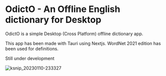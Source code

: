 # OdictO - An Offline English dictionary for Desktop

OdictO is a simple Desktop (Cross Platform) offline dictionary app.

This app has been made with Tauri using Nextjs.
WordNet 2021 edition has been used for definitions.

Still under development

![ksnip_20230110-233327](https://user-images.githubusercontent.com/66430340/211622093-3bb336b9-96a5-4d43-beea-fbd9495fd774.jpg)
